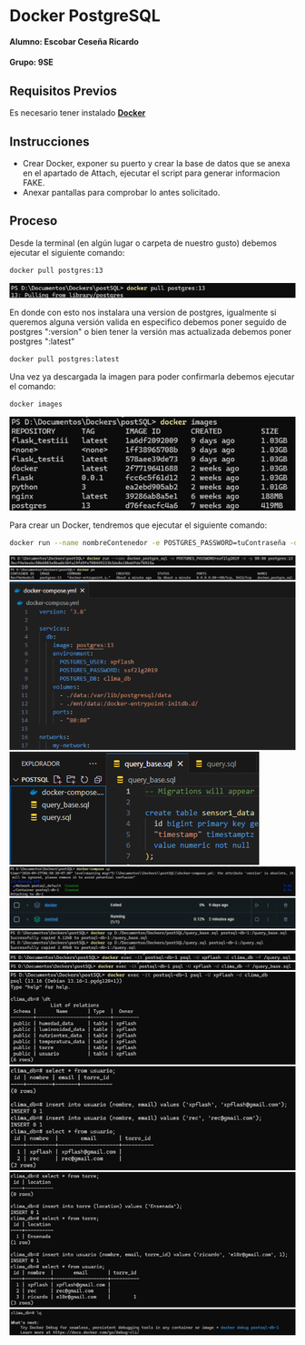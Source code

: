 # Docker PostgreSQL

#### Alumno: Escobar Ceseña Ricardo
#### Grupo: 9SE

## Requisitos Previos

Es necesario tener instalado [**Docker**](https://docs.docker.com/)

## Instrucciones

- Crear Docker, exponer su puerto y crear la base de datos que se anexa en el apartado de Attach, ejecutar el script para generar informacion FAKE. 
- Anexar pantallas para comprobar lo antes solicitado.

## Proceso

Desde la terminal (en algún lugar o carpeta de nuestro gusto) debemos ejecutar el siguiente comando:

```bash
docker pull postgres:13
```
![docker postgree pull](./images/postgree_pull.png)

En donde con esto nos instalara una version de postgres, igualmente si queremos alguna versión valida en especifico debemos poner seguido de postgres ":version" o bien tener la versión mas actualizada debemos poner postgres ":latest"

```bash
docker pull postgres:latest
```
Una vez ya descargada la imagen para poder confirmarla debemos ejecutar el comando:

```bash
docker images
```
![docker images](./images/docker_images.png)

Para crear un Docker, tendremos que ejecutar el siguiente comando:

```bash
docker run --name nombreContenedor -e POSTGRES_PASSWORD=tuContraseña -d -p 80:80 postgres:13
```

![docker run](./images/docker_run.png)
![docker ps](./images/docker_ps.png)
![docker compose_yml](./images/docker_compose_yml.png)
![querys_sql](./images/querys_sql.png)
![docker_compose](./images/docker_compose_up.png)
![docker_container](./images/docker_postsql.png)
![copy_querys](./images/docker_copy_querys.png)
![exec_query_base](./images/exec_query_base.png)
![exec_query](./images/exec_query.png)
![ejecutar_db](./images/exec_dataBase.png)
![capturar_datos](./images/captura_datos.png)
![capturar_datos2](./images/captura_datos2.png)
![salir](./images/salir.png)
